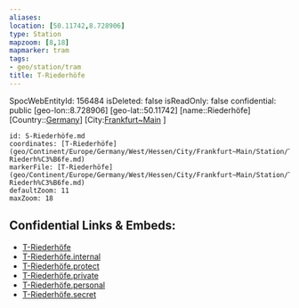 ```yaml
---
aliases: 
location: [50.11742,8.728906]
type: Station 
mapzoom: [8,18] 
mapmarker: tram 
tags:
- geo/station/tram
title: T-Riederhöfe
---
```

SpocWebEntityId: 156484
isDeleted: false
isReadOnly: false
confidential: public
[geo-lon::8.728906]
[geo-lat::50.11742]
[name::Riederhöfe]
[Country::[Germany](geo/Continent/Europe/Germany.md)]
[City:[Frankfurt~Main](geo/Continent/Europe/Germany/West/Hessen/City/Frankfurt~Main.md) ]


```leaflet
id: S-Riederhöfe.md
coordinates: [T-Riederhöfe](geo/Continent/Europe/Germany/West/Hessen/City/Frankfurt~Main/Station/T-Riederh%C3%B6fe.md)
markerFile: [T-Riederhöfe](geo/Continent/Europe/Germany/West/Hessen/City/Frankfurt~Main/Station/T-Riederh%C3%B6fe.md)
defaultZoom: 11 
maxZoom: 18
```


## Confidential Links & Embeds: 
- [T-Riederhöfe](../../../../../../../../../../_public/geo/Continent/Europe/Germany/West/Hessen/City/Frankfurt~Main/Station/T-Riederh%C3%B6fe.md) 
- [T-Riederhöfe.internal](../../../../../../../../../../_internal/geo/Continent/Europe/Germany/West/Hessen/City/Frankfurt~Main/Station/T-Riederh%C3%B6fe.internal.md) 
- [T-Riederhöfe.protect](../../../../../../../../../../_protect/geo/Continent/Europe/Germany/West/Hessen/City/Frankfurt~Main/Station/T-Riederh%C3%B6fe.protect.md) 
- [T-Riederhöfe.private](../../../../../../../../../../_private/geo/Continent/Europe/Germany/West/Hessen/City/Frankfurt~Main/Station/T-Riederh%C3%B6fe.private.md) 
- [T-Riederhöfe.personal](../../../../../../../../../../_personal/geo/Continent/Europe/Germany/West/Hessen/City/Frankfurt~Main/Station/T-Riederh%C3%B6fe.personal.md) 
- [T-Riederhöfe.secret](../../../../../../../../../../_secret/geo/Continent/Europe/Germany/West/Hessen/City/Frankfurt~Main/Station/T-Riederh%C3%B6fe.secret.md) 
